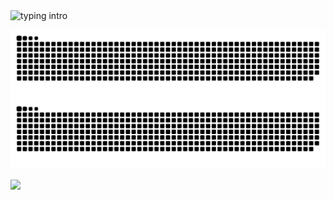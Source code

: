 <img src="https://readme-typing-svg.herokuapp.com?color=08CE90&center=false&vCenter=false&lines=Hello+there!;My+name's+Clovis;I+study+Computer+Science+🖥️;" alt="typing intro">

![github contribution grid snake animation](https://raw.githubusercontent.com/DreamLineLove/DreamLineLove/output/github-contribution-grid-snake-dark.svg#gh-dark-mode-only)
![github contribution grid snake animation](https://raw.githubusercontent.com/DreamLineLove/DreamLineLove/output/github-contribution-grid-snake.svg#gh-light-mode-only)

<p>
  
![](https://komarev.com/ghpvc/?username=DreamLineLove)
</p>
